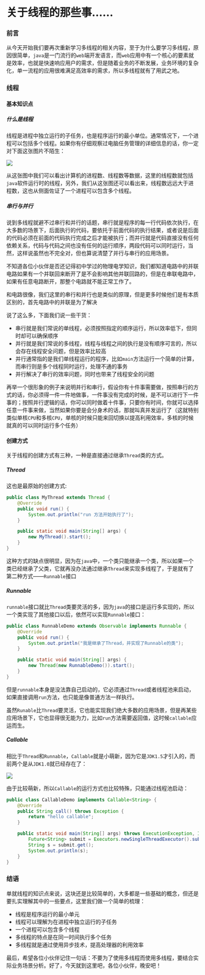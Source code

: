# 关于线程的那些事……

### 前言

从今天开始我们要再次重新学习多线程的相关内容，至于为什么要学习多线程，原因很简单，`java`是一门流行的`web`端开发语言，而`web`应用中有一个核心的要素就是效率，也就是快速响应用户的需求，但是随着业务的不断发展，业务环境的复杂化，单一流程的应用很难满足高效率的需求，所以多线程就有了用武之地。

### 线程

#### 基本知识点

##### 什么是线程

线程是进程中独立运行的子任务，也是程序运行的最小单位。通常情况下，一个进程可以包括多个线程。如果你有仔细观察过电脑任务管理的详细信息的话，你一定对下面这张图片不陌生：

![](https://syske-pic-bed.oss-cn-hangzhou.aliyuncs.com/imgs/blog/20211109085720.png)

从这张图中我们可以看出计算机的进程数、线程数等数据，这里的线程数就包括`java`软件运行时的线程，另外，我们从这张图还可以看出来，线程数远远大于进程数，这也从侧面佐证了一个进程可以包含多个线程。


##### 串行与并行

说到多线程就避不过串行和并行的话题，串行就是程序的每一行代码依次执行，在大多数的场景下，后面执行的代码，要依托于前面代码的执行结果，或者说是后面的代码必须在前面的代码执行完成之后才能被执行；而并行就是代码直接没有任何依赖关系，代码与代码之间也没有任何的运行顺序，两段代码可以同时运行，当然，这样说虽然也不完全对，但也算说清楚了并行与串行的应用场景。

不知道各位小伙伴是否还记得初中学过的物理电学知识，我们都知道电路中的并联电路如果有一个并联回来断开了是不会影响其他并联回路的，但是在串联电路中，如果有任意电路断开，那整个电路就不能正常工作了。

和电路很像，我们这里的串行和并行也是类似的原理，但是更多时候他们是有本质区别的，首先电路中的并联是为了解决 

说了这么多，下面我们说一些干货：

- 串行就是我们常说的单线程，必须按照指定的顺序运行，所以效率低下，但同时却可以确保顺序
- 并行就是我们常说的多线程，线程与线程之间的执行是没有顺序可言的，所以会存在线程安全问题，但是效率比较高
- 并行通常指的是我们单线程运行的程序，比如`main`方法运行一个简单的计算，而串行则是多个线程同时运行，处理不通的事务
- 并行解决了串行的效率问题，同时也带来了线程安全的问题

再举一个很形象的例子来说明并行和串行，假设你有十件事需要做，按照串行的方式的话，你必须得一件一件地做事，一件事没有完成的时候，是不可以进行下一件事的；按照并行逻辑的话，你可以同时做着十件事，只要你有时间，你就可以选择任意一件事来做，当然如果你要是会分身术的话，那就叫真并发运行了（这就特别类似单核`CPU`和多核`CPU`，单核的时候只能来回切换以提高利用效率，多核的时候就真的可以同时运行多个任务）


#### 创建方式

关于线程的创建方式有三种，一种是直接通过继承`Thread`类的方式。

##### Thread

这也是最原始的创建方式:

```java
public class MyThread extends Thread {
    @Override
    public void run() {
        System.out.println("run 方法开始执行了");
    }

    public static void main(String[] args) {
        new MyThread().start();
    }
}
```

这种方式的缺点很明显，因为在`java`中，一个类只能继承一个类，所以如果一个类已经继承了父类，它就再没办法通过继承`Thread`来实现多线程了，于是就有了第二种方式——`Runnable`接口

##### Runnable

`runnable`接口就比`Thread`类要灵活的多，因为`java`的接口是运行多实现的，所以一个类实现了其他接口以后，依然可以实现`Runnable`接口：

```java
public class RunnableDemo extends Observable implements Runnable {
    @Override
    public void run() {
        System.out.println("我是继承了Thread，并实现了Runnable的类");
    }

    public static void main(String[] args) {
        new Thread(new RunnableDemo()).start();
    }
}
```

但是`runnable`本身是没法靠自己启动的，它必须通过`Thread`或者线程池来启动，如果直接调用`run`方法，也只能是像普通方法一样执行。

虽然`Runable`比`Thread`要灵活，它也能实现我们绝大多数的应用场景，但是再某些应用场景下，它也显得很无能为力，比如`run`方法需要返回值，这时候`callable`应运而生。

##### Callable

相比于`Thread`和`Runnable`，`Callable`就是小萌新，因为它是`JDK1.5`才引入的，而前两个是从`JDK1.0`就已经存在了：

![](https://syske-pic-bed.oss-cn-hangzhou.aliyuncs.com/imgs/blog/20211109223003.png)

由于比较萌新，所以`Callable`的运行方式也比较特殊，只能通过线程池启动：

```java
public class CallableDemo implements Callable<String> {
    @Override
    public String call() throws Exception {
        return "hello callable";
    }

    public static void main(String[] args) throws ExecutionException, InterruptedException {
        Future<String> submit = Executors.newSingleThreadExecutor().submit(new CallableDemo());
        String s = submit.get();
        System.out.println(s);
    }
}
```



### 结语

单就线程的知识点来说，这块还是比较简单的，大多都是一些基础的概念，但还是要扎实理解其中的一些要点，这里我们做一个简单的梳理：

- 线程是程序运行的最小单元
- 线程可以理解为在进程中独立运行的子任务
- 一个进程可以包含多个线程
- 多线程的特点是在同一时间执行多个任务
- 多线程就是通过使用异步技术，提高处理器的利用效率

最后，希望各位小伙伴记住一句话：不要为了使用多线程而使用多线程，要结合实际业务场景分析。好了，今天就到这里吧，各位小伙伴，晚安吧！